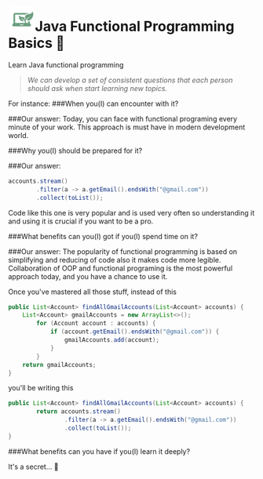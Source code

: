 # <img src="https://raw.githubusercontent.com/bobocode-projects/resources/master/image/logo_transparent_background.png" height=50/>Java Functional Programming Basics 💪
Learn Java functional programming

>*We can develop a set of consistent questions that each person should ask when start learning new topics.*

For instance:
###When you(I) can encounter with it?

###Our answer:
Today, you can face with functional programing every minute of your work. This approach is must have in modern development world.

###Why you(I) should be prepared for it?

###Our answer:
```java
accounts.stream()
        .filter(a -> a.getEmail().endsWith("@gmail.com"))
        .collect(toList());
```
Code like this one is very popular and is used very often so understanding it and using it is crucial if you want to be a pro.

###What benefits can you(I) got if you(I) spend time on it?

###Our answer:
The popularity of functional programming is based on simplifying and reducing of code also it makes code more legible.
Collaboration of OOP and functional programing is the most powerful approach today, and you have a chance to use it.

Once you've mastered all those stuff, instead of this
```java
public List<Account> findAllGmailAccounts(List<Account> accounts) {
    List<Account> gmailAccounts = new ArrayList<>();
        for (Account account : accounts) {
            if (account.getEmail().endsWith("@gmail.com")) {
                gmailAccounts.add(account);
            }
        }
    return gmailAccounts;
}
```
you'll be writing this
```java
public List<Account> findAllGmailAccounts(List<Account> accounts) {
        return accounts.stream()
                .filter(a -> a.getEmail().endsWith("@gmail.com"))
                .collect(toList());
}
```

###What benefits can you have if you(I) learn it deeply?

It's a secret... 👀️
